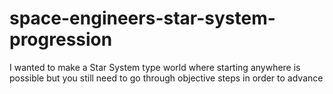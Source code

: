 # space-engineers-star-system-progression
I wanted to make a Star System type world where starting anywhere is possible but you still need to go through objective steps in order to advance
